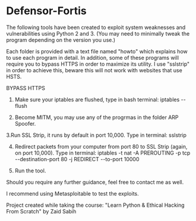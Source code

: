 # Defensor-Fortis

The following tools have been created to exploit system weaknesses and vulnerabilities using Python 2 and 3. 
(You may need to minimally tweak the program depending on the version you use.)  

Each folder is provided with a text file named "howto" which explains how to use each program in detail. 
In addition, some of these programs will require you to bypass HTTPS in order to maximize its utility.
I use "sslstrip" in order to achieve this, beware this will not work with websites that use HSTS.

BYPASS HTTPS
1. Make sure your iptables are flushed, type in bash terminal:
iptables --flush

2. Become MITM, you may use any of the progrmas in the folder ARP Spoofer.

3.Run SSL Strip, it runs by default in port 10,000. Type in terminal:
sslstrip

4. Redirect packets from your computer from port 80 to SSL Strip (again, on port 10,000). Type in terminal:
iptables -t nat -A PREROUTING -p tcp --destination-port 80 -j REDIRECT --to-port 10000

5. Run the tool. 

Should you require any further guidance, feel free to contact me as well. 

I recommend using Metasploitable to test the exploits. 



Project created while taking the course: "Learn Python & Ethical Hacking From Scratch" by Zaid Sabih
